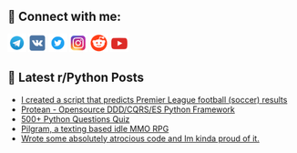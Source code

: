 ## 🔎 Connect with me:
[<img src="https://github.com/bullbesh/bullbesh/blob/main/images/Telegram.png" width="32" height="32" />](https://t.me/bullbesh)
[<img src="https://github.com/bullbesh/bullbesh/blob/main/images/VK.png" width="32" height="32" />](https://vk.com/bullbesh)
[<img src="https://github.com/bullbesh/bullbesh/blob/main/images/Twitter.png" width="32" height="32" />](https://twitter.com/bullbesh1)
[<img src="https://github.com/bullbesh/bullbesh/blob/main/images/Instagram.png" width="32" height="32" />](https://www.instagram.com/bullbesh)
[<img src="https://github.com/bullbesh/bullbesh/blob/main/images/Reddit.png" width="32" height="32" />](https://www.reddit.com/user/bullbesh)
[<img src="https://github.com/bullbesh/bullbesh/blob/main/images/YouTube.png" width="32" height="32" />](https://www.youtube.com/channel/UCtfjRs6uzgq5mfm8S06WTcg)

## 📕 Latest r/Python Posts
<!-- BLOG-POST-LIST:START -->
- [I created a script that predicts Premier League football &lpar;soccer&rpar; results](https://www.reddit.com/r/Python/comments/1e8ym80/i_created_a_script_that_predicts_premier_league/)
- [Protean - Opensource DDD/CQRS/ES Python Framework](https://www.reddit.com/r/Python/comments/1e8v29e/protean_opensource_dddcqrses_python_framework/)
- [500+ Python Questions Quiz](https://www.reddit.com/r/Python/comments/1e8ry4p/500_python_questions_quiz/)
- [Pilgram, a texting based idle MMO RPG](https://www.reddit.com/r/Python/comments/1e8pt2b/pilgram_a_texting_based_idle_mmo_rpg/)
- [Wrote some absolutely atrocious code and Im kinda proud of it.](https://www.reddit.com/r/Python/comments/1e8p16u/wrote_some_absolutely_atrocious_code_and_im_kinda/)
<!-- BLOG-POST-LIST:END -->
